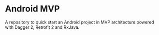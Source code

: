 # Android MVP

A repository to quick start an Android project in MVP architecture powered with Dagger 2, Retrofit 2 and RxJava.

